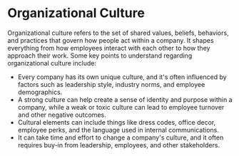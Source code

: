 # Organizational Culture

Organizational culture refers to the set of shared values, beliefs, behaviors, and practices that govern how people act within a company. It shapes everything from how employees interact with each other to how they approach their work. Some key points to understand regarding organizational culture include:

- Every company has its own unique culture, and it's often influenced by factors such as leadership style, industry norms, and employee demographics.
- A strong culture can help create a sense of identity and purpose within a company, while a weak or toxic culture can lead to employee turnover and other negative outcomes.
- Cultural elements can include things like dress codes, office decor, employee perks, and the language used in internal communications.
- It can take time and effort to change a company's culture, and it often requires buy-in from leadership, employees, and other stakeholders.
